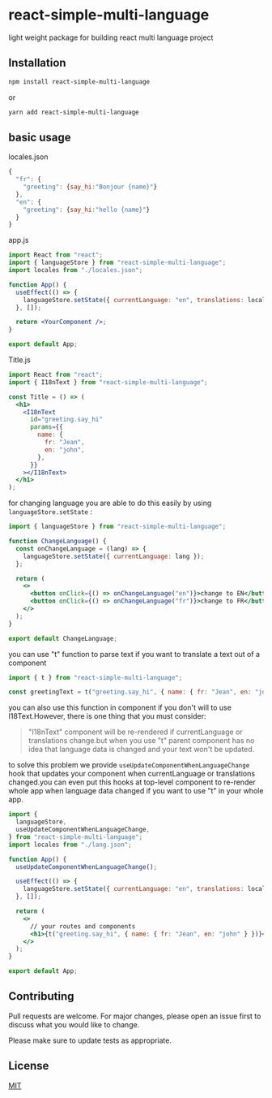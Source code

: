 # react-simple-multi-language

light weight package for building react multi language project

## Installation

```bash
npm install react-simple-multi-language
```

or

```bash
yarn add react-simple-multi-language
```

## basic usage

locales.json

```javascript
{
  "fr": {
    "greeting": {say_hi:"Bonjour {name}"}
  },
  "en": {
    "greeting": {say_hi:"hello {name}"}
  }
}
```

app.js

```jsx
import React from "react";
import { languageStore } from "react-simple-multi-language";
import locales from "./locales.json";

function App() {
  useEffect(() => {
    languageStore.setState({ currentLanguage: "en", translations: locales });
  }, []);

  return <YourComponent />;
}

export default App;
```

Title.js

```jsx
import React from "react";
import { I18nText } from "react-simple-multi-language";

const Title = () => (
  <h1>
    <I18nText
      id="greeting.say_hi"
      params={{
        name: {
          fr: "Jean",
          en: "john",
        },
      }}
    ></I18nText>
  </h1>
);
```

for changing language you are able to do this easily by using `languageStore.setState` :

```jsx
import { languageStore } from "react-simple-multi-language";

function ChangeLanguage() {
  const onChangeLanguage = (lang) => {
    languageStore.setState({ currentLanguage: lang });
  };

  return (
    <>
      <button onClick={() => onChangeLanguage("en")}>change to EN</button>
      <button onClick={() => onChangeLanguage("fr")}>change to FR</button>
    </>
  );
}

export default ChangeLanguage;
```

you can use "t" function to parse text if you want to translate a text out of a component

```jsx
import { t } from "react-simple-multi-language";

const greetingText = t("greeting.say_hi", { name: { fr: "Jean", en: "john" } });
```

you can also use this function in component if you don't will to use I18Text.However, there is one thing that you must consider: <br/>

> "I18nText" component will be re-rendered if currentLanguage or translations change.but when you use "t" parent component has no idea that language data is changed and your text won't be updated.

to solve this problem we provide `useUpdateComponentWhenLanguageChange` hook that updates your component when currentLanguage or translations changed.you can even put this hooks at top-level component to re-render whole app when language data changed if you want to use "t" in your whole app.

```jsx
import {
  languageStore,
  useUpdateComponentWhenLanguageChange,
} from "react-simple-multi-language";
import locales from "./lang.json";

function App() {
  useUpdateComponentWhenLanguageChange();

  useEffect(() => {
    languageStore.setState({ currentLanguage: "en", translations: locales });
  }, []);

  return (
    <>
      // your routes and components
      <h1>{t("greeting.say_hi", { name: { fr: "Jean", en: "john" } })}</h1>
    </>
  );
}

export default App;
```

## Contributing

Pull requests are welcome. For major changes, please open an issue first to discuss what you would like to change.

Please make sure to update tests as appropriate.

## License

[MIT](https://choosealicense.com/licenses/mit/)

